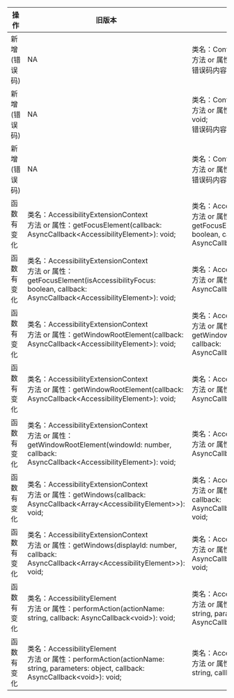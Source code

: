 | 操作 | 旧版本 | 新版本 | d.ts文件 |
| ---- | ------ | ------ | -------- |
|新增(错误码)|NA|类名：Config<br>方法 or 属性：get(): Promise\<T>;<br>错误码内容: 201, 202|@ohos.accessibility.config.d.ts|
|新增(错误码)|NA|类名：Config<br>方法 or 属性：get(callback: AsyncCallback\<T>): void;<br>错误码内容: 201, 202|@ohos.accessibility.config.d.ts|
|新增(错误码)|NA|类名：Config<br>方法 or 属性：off(callback?: Callback\<T>): void;<br>错误码内容: 202|@ohos.accessibility.config.d.ts|
|函数有变化|类名：AccessibilityExtensionContext<br>方法 or 属性：getFocusElement(callback: AsyncCallback\<AccessibilityElement>): void;<br>|类名：AccessibilityExtensionContext<br>方法 or 属性：getFocusElement(isAccessibilityFocus: boolean, callback: AsyncCallback\<AccessibilityElement>): void;<br>|AccessibilityExtensionContext.d.ts|
|函数有变化|类名：AccessibilityExtensionContext<br>方法 or 属性：getFocusElement(isAccessibilityFocus: boolean, callback: AsyncCallback\<AccessibilityElement>): void;<br>|类名：AccessibilityExtensionContext<br>方法 or 属性：getFocusElement(callback: AsyncCallback\<AccessibilityElement>): void;<br>|AccessibilityExtensionContext.d.ts|
|函数有变化|类名：AccessibilityExtensionContext<br>方法 or 属性：getWindowRootElement(callback: AsyncCallback\<AccessibilityElement>): void;<br>|类名：AccessibilityExtensionContext<br>方法 or 属性：getWindowRootElement(windowId: number, callback: AsyncCallback\<AccessibilityElement>): void;<br>|AccessibilityExtensionContext.d.ts|
|函数有变化|类名：AccessibilityExtensionContext<br>方法 or 属性：getWindowRootElement(callback: AsyncCallback\<AccessibilityElement>): void;<br>|类名：AccessibilityExtensionContext<br>方法 or 属性：getWindowRootElement(callback: AsyncCallback\<AccessibilityElement>): void;<br>|AccessibilityExtensionContext.d.ts|
|函数有变化|类名：AccessibilityExtensionContext<br>方法 or 属性：getWindowRootElement(windowId: number, callback: AsyncCallback\<AccessibilityElement>): void;<br>|类名：AccessibilityExtensionContext<br>方法 or 属性：getWindowRootElement(callback: AsyncCallback\<AccessibilityElement>): void;<br>|AccessibilityExtensionContext.d.ts|
|函数有变化|类名：AccessibilityExtensionContext<br>方法 or 属性：getWindows(callback: AsyncCallback\<Array\<AccessibilityElement>>): void;<br>|类名：AccessibilityExtensionContext<br>方法 or 属性：getWindows(displayId: number, callback: AsyncCallback\<Array\<AccessibilityElement>>): void;<br>|AccessibilityExtensionContext.d.ts|
|函数有变化|类名：AccessibilityExtensionContext<br>方法 or 属性：getWindows(displayId: number, callback: AsyncCallback\<Array\<AccessibilityElement>>): void;<br>|类名：AccessibilityExtensionContext<br>方法 or 属性：getWindows(callback: AsyncCallback\<Array\<AccessibilityElement>>): void;<br>|AccessibilityExtensionContext.d.ts|
|函数有变化|类名：AccessibilityElement<br>方法 or 属性：performAction(actionName: string, callback: AsyncCallback\<void>): void;<br>|类名：AccessibilityElement<br>方法 or 属性：performAction(actionName: string, parameters: object, callback: AsyncCallback\<void>): void;<br>|AccessibilityExtensionContext.d.ts|
|函数有变化|类名：AccessibilityElement<br>方法 or 属性：performAction(actionName: string, parameters: object, callback: AsyncCallback\<void>): void;<br>|类名：AccessibilityElement<br>方法 or 属性：performAction(actionName: string, callback: AsyncCallback\<void>): void;<br>|AccessibilityExtensionContext.d.ts|
